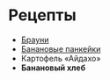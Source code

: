 # Рецепты

- [Брауни](brownie.md)
- [Банановые панкейки](banana_pancake.md)
- Картофель «Айдахо»
- **Банановый хлеб**
